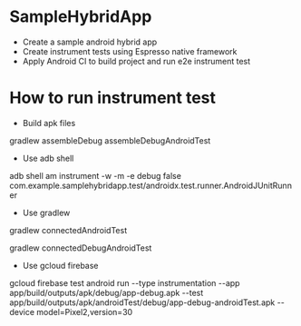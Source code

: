 # SampleHybridApp
 - Create a sample android hybrid app
 - Create instrument tests using Espresso native framework
 - Apply Android CI to build project and run e2e instrument test

# How to run instrument test

- Build apk files

 gradlew assembleDebug assembleDebugAndroidTest

- Use adb shell

 adb shell am instrument -w -m -e debug false com.example.samplehybridapp.test/androidx.test.runner.AndroidJUnitRunner

- Use gradlew

 gradlew connectedAndroidTest

 gradlew connectedDebugAndroidTest
 
 - Use gcloud firebase

gcloud firebase test android run --type instrumentation --app app/build/outputs/apk/debug/app-debug.apk --test app/build/outputs/apk/androidTest/debug/app-debug-androidTest.apk --device model=Pixel2,version=30
